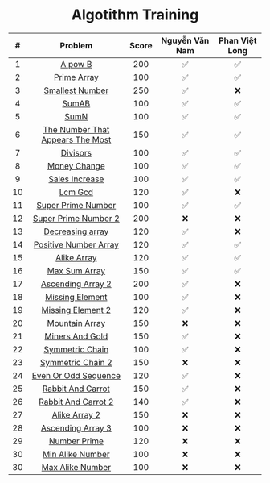 <div align="center">

# Algotithm Training

|#| Problem|Score| Nguyễn Văn Nam| Phan Việt Long|
| :-----:|:-----:| :-----: | :-----: | :-: |
|1| [A pow B](https://github.com/zukahai/algotithm-training/tree/main/a_pow_b)|200| ✅| ✅|
|2| [Prime Array](https://github.com/zukahai/algotithm-training/tree/main/prime_array)|100| ✅| ✅|
|3| [Smallest Number](https://github.com/zukahai/algotithm-training/tree/main/smallest_number)|250| ✅| ❌|
|4| [SumAB](https://github.com/zukahai/algotithm-training/tree/main/sum_a_b)|100| ✅| ✅|
|5| [SumN](https://github.com/zukahai/algotithm-training/tree/main/sum_n)|100| ✅| ✅|
|6| [The Number That Appears The Most](https://github.com/zukahai/algotithm-training/tree/main/the_number_that_appears_the_most)|150| ✅| ✅|
|7| [Divisors](https://github.com/zukahai/algotithm-training/tree/main/divisors)|100| ✅| ✅|
|8| [Money Change](https://github.com/zukahai/algotithm-training/tree/main/money_change)|100| ✅| ✅|
|9| [Sales Increase](https://github.com/zukahai/algotithm-training/tree/main/sales_increase)|100| ✅| ✅|
|10| [Lcm Gcd](https://github.com/zukahai/algotithm-training/tree/main/lcm_gcd)|120| ✅| ❌|
|11| [Super Prime Number](https://github.com/zukahai/algotithm-training/tree/main/super_prime_number)|100| ✅| ✅|
|12| [Super Prime Number 2](https://github.com/zukahai/algotithm-training/tree/main/super_prime_number_2)|200| ❌| ❌|
|13| [Decreasing array](https://github.com/zukahai/algotithm-training/tree/main/decreasing_array)|120| ✅| ❌|
|14| [Positive Number Array](https://github.com/zukahai/algotithm-training/tree/main/positive_number_array)|120| ✅| ✅|
|15| [Alike Array](https://github.com/zukahai/algotithm-training/tree/main/alike_array)|120| ✅| ✅|
|16| [Max Sum Array](https://github.com/zukahai/algotithm-training/tree/main/max_sum_array)|150| ✅| ✅|
|17| [Ascending Array 2](https://github.com/zukahai/algotithm-training/tree/main/ascending_array_2)|200| ✅| ❌|
18| [Missing Element](https://github.com/zukahai/algotithm-training/tree/main/missing_element)|100| ✅| ❌|
19| [Missing Element 2](https://github.com/zukahai/algotithm-training/tree/main/missing_element_2)|120| ✅| ❌|
20| [Mountain Array](https://github.com/zukahai/algotithm-training/tree/main/mountain_array)|150| ❌| ❌|
21| [Miners And Gold](https://github.com/zukahai/algotithm-training/tree/main/miners_and_gold)|150| ✅| ❌|
22| [Symmetric Chain](https://github.com/zukahai/algotithm-training/tree/main/symmetric_chain)|100| ✅| ❌|
23| [Symmetric Chain 2](https://github.com/zukahai/algotithm-training/tree/main/symmetric_chain_2)|150| ❌| ❌|
24| [Even Or Odd Sequence](https://github.com/zukahai/algotithm-training/tree/main/even_or_odd_sequence)|120| ✅| ❌|
25| [Rabbit And Carrot](https://github.com/zukahai/algotithm-training/tree/main/rabbit_and_carrot)|150| ✅| ❌|
26| [Rabbit And Carrot 2](https://github.com/zukahai/algotithm-training/tree/main/rabbit_and_carrot_2)|140| ✅| ❌|
27| [Alike Array 2](https://github.com/zukahai/algotithm-training/tree/main/alike_array_2)|150| ❌| ❌|
28| [Ascending Array 3](https://github.com/zukahai/algotithm-training/tree/main/ascending_array_3)|100| ❌| ❌|
29| [Number Prime](https://github.com/zukahai/algotithm-training/tree/main/number_prime)|120| ❌| ❌|
30| [Min Alike Number](https://github.com/zukahai/algotithm-training/tree/main/min_alike_number)|100| ❌| ❌|
30| [Max Alike Number](https://github.com/zukahai/algotithm-training/tree/main/max_alike_number)|100| ❌| ❌|
</div>
